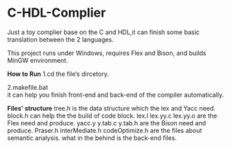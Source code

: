 # C-HDL-Complier
Just a toy complier base on the C and HDL,it can finish some basic translation between the 2 languages.  


This project runs under Windows, requires Flex and Bison, and builds MinGW environment.

**How to Run**
1.cd the file‘s dircetory.  

2.makefile.bat  
  it can help you finish front-end and back-end of the compiler automatically.
  
**Files' structure**
tree.h is the data structure which the lex and Yacc need.
block.h can help the the build of code block.
lex.l lex.yy.c lex.yy.o are the Flex need and produce.
yacc.y y.tab.c y.tab.h are the Bison need and produce.
Praser.h interMediate.h codeOptimize.h are the files about semantic analysis.
what in the behind is the back-end files.



